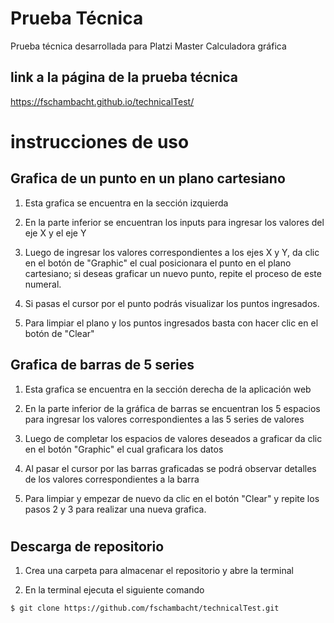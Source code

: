 # Prueba Técnica  

Prueba técnica desarrollada para Platzi Master Calculadora gráfica 
 
## link a la página de la prueba técnica 

https://fschambacht.github.io/technicalTest/ 

# instrucciones de uso 

## Grafica de un punto en un plano cartesiano  

1. Esta grafica se encuentra en la sección izquierda 

2. En la parte inferior se encuentran los inputs para ingresar los valores del eje X y el eje Y 

3. Luego de ingresar los valores correspondientes a los ejes X y Y, da clic en el botón de "Graphic" el cual posicionara el punto en el plano cartesiano; si deseas graficar un nuevo punto, repite el proceso de este numeral.

4. Si pasas el cursor por el punto podrás visualizar los puntos ingresados. 

5. Para limpiar el plano y los puntos ingresados basta con hacer clic en el botón de "Clear" 

## Grafica de barras de 5 series 

1. Esta grafica se encuentra en la sección derecha de la aplicación web 

2. En la parte inferior de la gráfica de barras se encuentran los 5 espacios para ingresar los valores correspondientes a las 5 series de valores  

3. Luego de completar los espacios de valores deseados a graficar da clic en el botón "Graphic" el cual graficara los datos 

4. Al pasar el cursor por las barras graficadas se podrá observar detalles de los valores correspondientes a la barra 

5. Para limpiar y empezar de nuevo da clic en el botón "Clear" y repite los pasos 2 y 3 para realizar una nueva grafica. 

# 

## Descarga de repositorio 

1. Crea una carpeta para almacenar el repositorio y abre la terminal 

2. En la terminal ejecuta el siguiente comando  

`$ git clone https://github.com/fschambacht/technicalTest.git` 